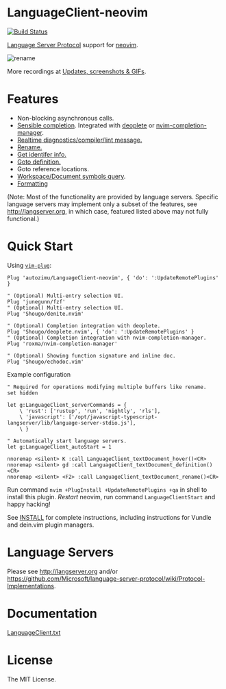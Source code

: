 # LanguageClient-neovim
[![Build Status](https://travis-ci.org/autozimu/LanguageClient-neovim.svg?branch=master)](https://travis-ci.org/autozimu/LanguageClient-neovim)

[Language Server Protocol](https://github.com/Microsoft/language-server-protocol) support for [neovim](https://github.com/neovim/neovim).

![rename](https://cloud.githubusercontent.com/assets/1453551/24251636/2e73a1cc-0fb1-11e7-8a5e-3332e6a5f424.gif)

More recordings at [Updates, screenshots & GIFs](https://github.com/autozimu/LanguageClient-neovim/issues/35).

# Features

- Non-blocking asynchronous calls.
- [Sensible completion](https://github.com/autozimu/LanguageClient-neovim/issues/35#issuecomment-288731936).
  Integrated with [deoplete](https://github.com/Shougo/deoplete.nvim) 
  or [nvim-completion-manager](https://github.com/roxma/nvim-completion-manager).
- [Realtime diagnostics/compiler/lint message.](https://github.com/autozimu/LanguageClient-neovim/issues/35#issuecomment-288732042)
- [Rename.](https://github.com/autozimu/LanguageClient-neovim/issues/35#issuecomment-288731403)
- [Get identifer info.](https://github.com/autozimu/LanguageClient-neovim/issues/35#issuecomment-288731665)
- [Goto definition.](https://github.com/autozimu/LanguageClient-neovim/issues/35#issuecomment-288731744)
- Goto reference locations.
- [Workspace/Document symbols query](https://github.com/autozimu/LanguageClient-neovim/issues/35#issuecomment-288731839).
- [Formatting](https://github.com/autozimu/LanguageClient-neovim/issues/35#issuecomment-324497559)

(Note: Most of the functionality are provided by language servers. Specific
language servers may implement only a subset of the features, see
<http://langserver.org>, in which case, featured listed above may not fully
functional.)

# Quick Start

Using [`vim-plug`](https://github.com/junegunn/vim-plug):

```vim
Plug 'autozimu/LanguageClient-neovim', { 'do': ':UpdateRemotePlugins' }

" (Optional) Multi-entry selection UI.
Plug 'junegunn/fzf'
" (Optional) Multi-entry selection UI.
Plug 'Shougo/denite.nvim'

" (Optional) Completion integration with deoplete.
Plug 'Shougo/deoplete.nvim', { 'do': ':UpdateRemotePlugins' }
" (Optional) Completion integration with nvim-completion-manager.
Plug 'roxma/nvim-completion-manager'

" (Optional) Showing function signature and inline doc.
Plug 'Shougo/echodoc.vim'
```

Example configuration

```vim
" Required for operations modifying multiple buffers like rename.
set hidden

let g:LanguageClient_serverCommands = {
    \ 'rust': ['rustup', 'run', 'nightly', 'rls'],
    \ 'javascript': ['/opt/javascript-typescript-langserver/lib/language-server-stdio.js'],
    \ }

" Automatically start language servers.
let g:LanguageClient_autoStart = 1

nnoremap <silent> K :call LanguageClient_textDocument_hover()<CR>
nnoremap <silent> gd :call LanguageClient_textDocument_definition()<CR>
nnoremap <silent> <F2> :call LanguageClient_textDocument_rename()<CR>
```

Run command `nvim +PlugInstall +UpdateRemotePlugins +qa` in shell to install
this plugin. *Restart* neovim, run command `LanguageClientStart` and happy
hacking!

See [INSTALL](INSTALL.md) for complete instructions, including instructions 
for Vundle and dein.vim plugin managers.


# Language Servers

Please see <http://langserver.org> and/or <https://github.com/Microsoft/language-server-protocol/wiki/Protocol-Implementations>.

# Documentation

[LanguageClient.txt](https://github.com/autozimu/LanguageClient-neovim/blob/master/doc/LanguageClient.txt)

# License

The MIT License.
